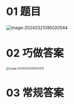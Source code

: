 # 01 题目

<img src="https://cvp.oss-cn-shanghai.aliyuncs.com/picgo/202403210900677.png" alt="image-20240321090020544" style="zoom: 80%;" />

# 02 巧做答案

<img src="https://cvp.oss-cn-shanghai.aliyuncs.com/picgo/202403210930732.png" alt="image-20240321093025510" style="zoom:50%;" />

# 03 常规答案

